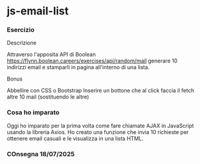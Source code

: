 js-email-list
===

### Esercizio 
Descrizione

Attraverso l'apposita API di Boolean
https://flynn.boolean.careers/exercises/api/random/mail
generare 10 indirizzi email e stamparli in pagina all'interno di una lista.

Bonus

Abbellire con CSS o Bootstrap
Inserire un bottone che al click faccia il fetch altre 10 mail (sostituendo le altre)

### Cosa ho imparato  
Oggi ho imparato per la prima volta come fare chiamate AJAX in JavaScript usando la libreria Axios. Ho creato una funzione che invia 10 richieste per ottenere email casuali e le visualizza in una lista HTML.

### COnsegna 18/07/2025
